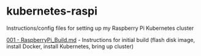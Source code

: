 # kubernetes-raspi
Instructions/config files for setting up my Raspberry Pi Kubernetes cluster

[001 - RaspberryPi_Build.md](001_RaspberryPi_Build.md) - Instructions for initial build (flash disk image, install Docker, install Kubernetes, bring up cluster) 
